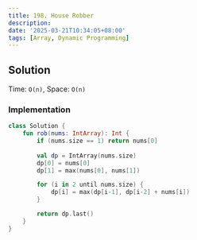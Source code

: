 ```yaml
---
title: 198. House Robber
description:
date: '2025-03-21T10:34:05+08:00'
tags: [Array, Dynamic Programming]
---
```


## Solution

Time: `O(n)`, Space: `O(n)`

### Implementation

```kotlin
class Solution {
    fun rob(nums: IntArray): Int {
        if (nums.size == 1) return nums[0]
        
        val dp = IntArray(nums.size)
        dp[0] = nums[0]
        dp[1] = max(nums[0], nums[1])

        for (i in 2 until nums.size) {
            dp[i] = max(dp[i-1], dp[i-2] + nums[i])
        }

        return dp.last()
    }
}
```
